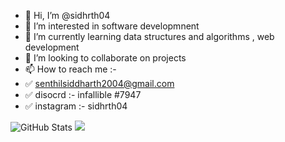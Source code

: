- 👋 Hi, I’m @sidhrth04
- 👀 I’m interested in software developmnent 
- 🌱 I’m currently learning data structures and algorithms , web development
- 💞️ I’m looking to collaborate on projects 
- 📫 How to reach me :- 
- ✅  senthilsiddharth2004@gmail.com
- ✅  disocrd :- infallible #7947
- ✅  instagram :- sidhrth04


![GitHub Stats](https://github-readme-stats.vercel.app/api?username=sidhrth04&theme=ayu-mirage)
<img src="https://github-readme-stats.vercel.app/api/top-langs/?username=sidhrth04" />


<!---
sidhrth04/sidhrth04 is a ✨ special ✨ repository because its `README.md` (this file) appears on your GitHub profile.
You can click the Preview link to take a look at your changes.
